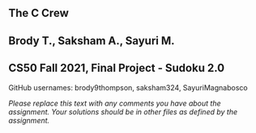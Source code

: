 ## The C Crew
## Brody T., Saksham A., Sayuri M. 
## CS50 Fall 2021, Final Project - Sudoku 2.0

GitHub usernames: brody9thompson, saksham324, SayuriMagnabosco

*Please replace this text with any comments you have about the assignment.  Your solutions should be in other files as defined by the assignment.*
